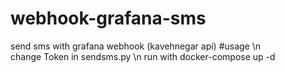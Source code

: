 # webhook-grafana-sms
send sms with  grafana webhook (kavehnegar api)
#usage \n
<br>
change Token in sendsms.py \n
run with docker-compose up -d
